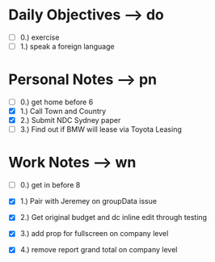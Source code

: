 # Daily Objectives --> do
- [ ] 0.) exercise
- [ ] 1.) speak a foreign language

# Personal Notes --> pn
- [ ] 0.) get home before 6
- [x] 1.) Call Town and Country
- [x] 2.) Submit NDC Sydney paper
- [ ] 3.) Find out if BMW will lease via Toyota Leasing

# Work Notes --> wn
- [ ] 0.) get in before 8
- [x] 1.) Pair with Jeremey on groupData issue
- [x] 2.) Get original budget and dc inline edit through testing
- [x] 3.) add prop for fullscreen on company level
- [x] 4.) remove report grand total on company level

